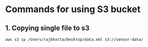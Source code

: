 # Commands for using S3 bucket #
## 1. Copying single file to s3 ##
```aws
aws s3 cp /Users/rajbhatta/Desktop/data.xml s3://sensor-data/
```

